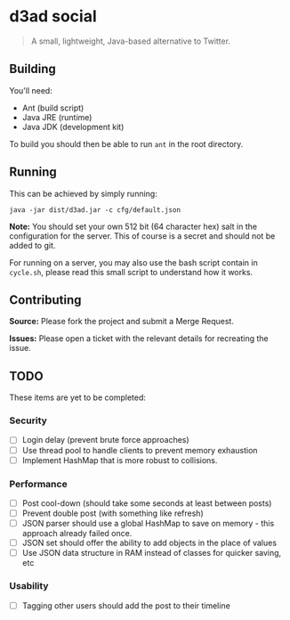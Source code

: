 # d3ad social

> A small, lightweight, Java-based alternative to Twitter.

## Building

You'll need:

* Ant (build script)
* Java JRE (runtime)
* Java JDK (development kit)

To build you should then be able to run `ant` in the root directory.

## Running

This can be achieved by simply running:

    java -jar dist/d3ad.jar -c cfg/default.json

**Note:** You should set your own 512 bit (64 character hex) salt in the
configuration for the server. This of course is a secret and should not be
added to git.

For running on a server, you may also use the bash script contain in
`cycle.sh`, please read this small script to understand how it works.

## Contributing

**Source:** Please fork the project and submit a Merge Request.

**Issues:** Please open a ticket with the relevant details for recreating the
issue.

## TODO

These items are yet to be completed:

### Security

* [ ] Login delay (prevent brute force approaches)
* [ ] Use thread pool to handle clients to prevent memory exhaustion
* [ ] Implement HashMap that is more robust to collisions.

### Performance

* [ ] Post cool-down (should take some seconds at least between posts)
* [ ] Prevent double post (with something like refresh)
* [ ] JSON parser should use a global HashMap to save on memory - this approach
already failed once.
* [ ] JSON set should offer the ability to add objects in the place of values
* [ ] Use JSON data structure in RAM instead of classes for quicker saving, etc

### Usability

* [ ] Tagging other users should add the post to their timeline
